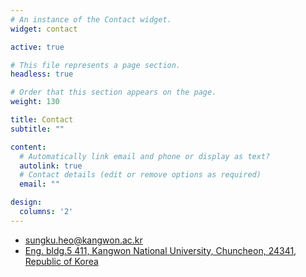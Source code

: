 ```yaml
---
# An instance of the Contact widget.
widget: contact

active: true

# This file represents a page section.
headless: true

# Order that this section appears on the page.
weight: 130

title: Contact
subtitle: ""

content:
  # Automatically link email and phone or display as text?
  autolink: true
  # Contact details (edit or remove options as required)
  email: ""

design:
  columns: '2'
---
```

<ul class="fa-ul">
  <li>
    <i class="fa-li fas fa-envelope fa-2x" aria-hidden="true"></i>
    <a href="mailto:sungku.heo@kangwon.ac.kr">sungku.heo@kangwon.ac.kr</a>
  </li>
  <li>
    <i class="fa-li fas fa-map fa-2x" aria-hidden="true"></i>
    <a href="https://maps.app.goo.gl/7Qh2LVC2Tc5zWJe18">Eng. bldg.5 411, Kangwon National University, Chuncheon, 24341, Republic of Korea</a>
  </li>
</ul>
